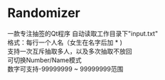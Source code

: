 # Randomizer
一款专注抽签的Qt程序
自动读取工作目录下"input.txt"  
格式：每行一个人名（女生在名字后加 * )  
支持一次互斥抽取多人，以及多次抽取不放回  
可切换Number/Name模式  
数字可支持-99999999 ~ 99999999范围  
